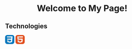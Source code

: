 <h1 align=center>Welcome to My Page!</h1>
<!--START_SECTION:waka-->
<!--END_SECTION:waka-->
<h2>Technologies</h2>
<p><img display=inline-block width=30px src = "images/CSS.svg">
<img display=inline-block width=30px src = "images/HTML.svg"></p>

